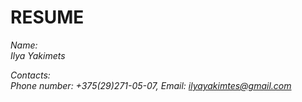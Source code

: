# RESUME

*Name:*  
*Ilya Yakimets*  

*Contacts:*  
*Phone number: +375(29)271-05-07, Email: <ilyayakimtes@gmail.com>*  

